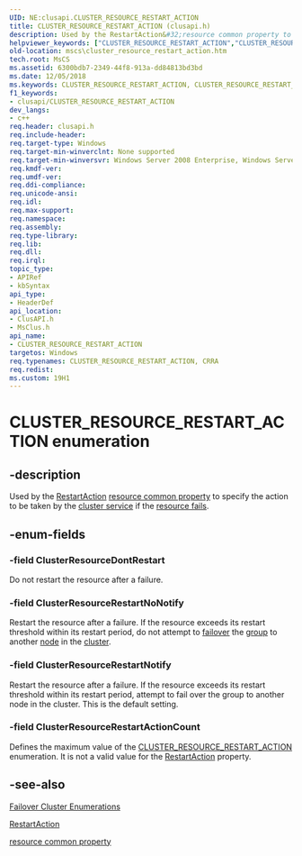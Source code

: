 ```yaml
---
UID: NE:clusapi.CLUSTER_RESOURCE_RESTART_ACTION
title: CLUSTER_RESOURCE_RESTART_ACTION (clusapi.h)
description: Used by the RestartAction&#32;resource common property to specify the action to be taken by the cluster service if the resource fails.
helpviewer_keywords: ["CLUSTER_RESOURCE_RESTART_ACTION","CLUSTER_RESOURCE_RESTART_ACTION enumeration [Failover Cluster]","CRRA","CRRA enumeration [Failover Cluster]","ClusterResourceDontRestart","ClusterResourceRestartActionCount","ClusterResourceRestartNoNotify","ClusterResourceRestartNotify","_CLUSTER_RESOURCE_RESTART_ACTION","_CLUSTER_RESOURCE_RESTART_ACTION enumeration [Failover Cluster]","clusapi/CLUSTER_RESOURCE_RESTART_ACTION","clusapi/CRRA","clusapi/ClusterResourceDontRestart","clusapi/ClusterResourceRestartActionCount","clusapi/ClusterResourceRestartNoNotify","clusapi/ClusterResourceRestartNotify","clusapi/_CLUSTER_RESOURCE_RESTART_ACTION","msclus/CLUSTER_RESOURCE_RESTART_ACTION","msclus/CRRA","msclus/ClusterResourceDontRestart","msclus/ClusterResourceRestartActionCount","msclus/ClusterResourceRestartNoNotify","msclus/ClusterResourceRestartNotify","msclus/_CLUSTER_RESOURCE_RESTART_ACTION","mscs.cluster_resource_restart_action"]
old-location: mscs\cluster_resource_restart_action.htm
tech.root: MsCS
ms.assetid: 6300bdb7-2349-44f8-913a-dd84813bd3bd
ms.date: 12/05/2018
ms.keywords: CLUSTER_RESOURCE_RESTART_ACTION, CLUSTER_RESOURCE_RESTART_ACTION enumeration [Failover Cluster], CRRA, CRRA enumeration [Failover Cluster], ClusterResourceDontRestart, ClusterResourceRestartActionCount, ClusterResourceRestartNoNotify, ClusterResourceRestartNotify, _CLUSTER_RESOURCE_RESTART_ACTION, _CLUSTER_RESOURCE_RESTART_ACTION enumeration [Failover Cluster], clusapi/CLUSTER_RESOURCE_RESTART_ACTION, clusapi/CRRA, clusapi/ClusterResourceDontRestart, clusapi/ClusterResourceRestartActionCount, clusapi/ClusterResourceRestartNoNotify, clusapi/ClusterResourceRestartNotify, clusapi/_CLUSTER_RESOURCE_RESTART_ACTION, msclus/CLUSTER_RESOURCE_RESTART_ACTION, msclus/CRRA, msclus/ClusterResourceDontRestart, msclus/ClusterResourceRestartActionCount, msclus/ClusterResourceRestartNoNotify, msclus/ClusterResourceRestartNotify, msclus/_CLUSTER_RESOURCE_RESTART_ACTION, mscs.cluster_resource_restart_action
f1_keywords:
- clusapi/CLUSTER_RESOURCE_RESTART_ACTION
dev_langs:
- c++
req.header: clusapi.h
req.include-header: 
req.target-type: Windows
req.target-min-winverclnt: None supported
req.target-min-winversvr: Windows Server 2008 Enterprise, Windows Server 2008 Datacenter
req.kmdf-ver: 
req.umdf-ver: 
req.ddi-compliance: 
req.unicode-ansi: 
req.idl: 
req.max-support: 
req.namespace: 
req.assembly: 
req.type-library: 
req.lib: 
req.dll: 
req.irql: 
topic_type:
- APIRef
- kbSyntax
api_type:
- HeaderDef
api_location:
- ClusAPI.h
- MsClus.h
api_name:
- CLUSTER_RESOURCE_RESTART_ACTION
targetos: Windows
req.typenames: CLUSTER_RESOURCE_RESTART_ACTION, CRRA
req.redist: 
ms.custom: 19H1
---
```


# CLUSTER_RESOURCE_RESTART_ACTION enumeration


## -description


Used by the <a href="https://docs.microsoft.com/previous-versions/windows/desktop/mscs/resources-restartaction">RestartAction</a> <a href="https://docs.microsoft.com/previous-versions/windows/desktop/mscs/resource-common-properties">resource common property</a> to specify the action 
    to be taken by the <a href="https://docs.microsoft.com/previous-versions/windows/desktop/mscs/cluster-service">cluster service</a> if the 
    <a href="https://docs.microsoft.com/previous-versions/windows/desktop/mscs/resource-failure">resource fails</a>.


## -enum-fields




### -field ClusterResourceDontRestart

Do not restart the resource after a failure.


### -field ClusterResourceRestartNoNotify

Restart the resource after a failure. If the resource exceeds its restart threshold within its restart 
       period, do not attempt to <a href="https://docs.microsoft.com/previous-versions/windows/desktop/mscs/failover">failover</a> the 
       <a href="https://docs.microsoft.com/previous-versions/windows/desktop/mscs/groups">group</a> to another 
       <a href="https://docs.microsoft.com/previous-versions/windows/desktop/mscs/nodes">node</a> in the 
       <a href="https://docs.microsoft.com/previous-versions/windows/desktop/mscs/c-gly">cluster</a>.


### -field ClusterResourceRestartNotify

Restart the resource after a failure. If the resource exceeds its restart threshold within its restart 
       period, attempt to fail over the group to another node in the cluster. This is the default setting.


### -field ClusterResourceRestartActionCount

Defines the maximum value of the 
       <a href="https://docs.microsoft.com/previous-versions/windows/desktop/api/clusapi/ne-clusapi-cluster_resource_restart_action">CLUSTER_RESOURCE_RESTART_ACTION</a> enumeration.  It is not a valid value for the 
       <a href="https://docs.microsoft.com/previous-versions/windows/desktop/mscs/resources-restartaction">RestartAction</a> property.


## -see-also




<a href="https://docs.microsoft.com/previous-versions/windows/desktop/mscs/cluster-enumerations">Failover Cluster Enumerations</a>



<a href="https://docs.microsoft.com/previous-versions/windows/desktop/mscs/resources-restartaction">RestartAction</a>



<a href="https://docs.microsoft.com/previous-versions/windows/desktop/mscs/resource-common-properties">resource common property</a>
 

 

